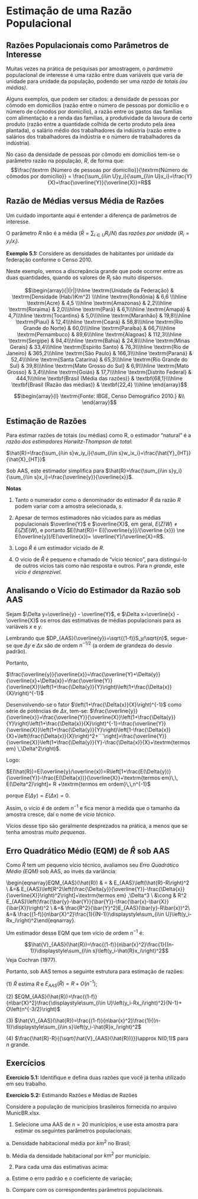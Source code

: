 # Estimação de uma Razão Populacional 

## Razões Populacionais como Parâmetros de Interesse

Muitas vezes na prática de pesquisas por amostragem, o *parâmetro* populacional de interesse é uma razão entre duas variáveis que varia de unidade para unidade da população, podendo ser uma *razão de totais (ou médias)*. 

Alguns exemplos, que podem ser citados: a densidade de pessoas por cômodo em domicílios (razão entre o número de pessoas por domicílio e o número de cômodos por domicílio), a razão entre os gastos das famílias com alimentação e a renda das famílias, a produtividade da lavoura de certo produto (razão entre a quantidade colhida de certo produto pela área plantada), o salário médio dos trabalhadores da indústria (razão entre o salários dos trabalhadores da indústria e o número de trabalhadores da indústria).   

No caso da densidade de pessoas por cômodo em domicílios tem-se o parâmetro razão na população, $R$, de forma que: 
$$\frac{\textrm {Número de pessoas por domicílio}}{\textrm{Número de cômodos por domicílio}} = \frac{\sum_{i\in U}y_i}{\sum_{i\in U}x_i}=\frac{Y}{X}=\frac{\overline{Y}}{\overline{X}}=R$$
 
## Razão de Médias versus Média de Razões

Um cuidado importante aqui é entender a diferença de parâmetros de interesse. 

O parâmetro $R$ não é a média $\left(\bar{R}= \sum_{i\in U}{R_i}/{N}\right)$  das *razões por unidade* $\left(R_i=y_i/x_i\right)$. 

**Exemplo 5.1:** Considere as densidades de habitantes por unidade da federação conforme o Censo 2010.

Neste exemplo, vemos a discrepância grande que pode ocorrer entre as duas quantidades, quando os valores de $R_i$  são muito dispersos.


$$\begin{array}{|l|r|}\hline
\textrm{Unidade da Federação} & \textrm{Densidade (Hab/}Km^2) \\\hline \textrm{Rondônia} & 6,6 \\\hline \textrm{Acre} & 4,5 \\\hline \textrm{Amazonas} & 2,2\\\hline \textrm{Roraima} & 2,0\\\hline \textrm{Pará} & 6,1\\\hline \textrm{Amapá} & 4,7\\\hline \textrm{Tocantins} & 5,0\\\hline \textrm{Maranhão} & 19,8\\\hline \textrm{Piauí} & 12,4\\\hline \textrm{Ceará} & 56,8\\\hline \textrm{Rio Grande do Norte} & 60,0\\\hline \textrm{Paraíba} & 66,7\\\hline \textrm{Pernambuco} & 89,6\\\hline \textrm{Alagoas} & 112,3\\\hline \textrm{Sergipe} & 94,4\\\hline \textrm{Bahia} & 24,8\\\hline \textrm{Minas Gerais} & 33,4\\\hline \textrm{Espírito Santo} & 76,3\\\hline \textrm{Rio de Janeiro} & 365,2\\\hline \textrm{São Paulo} & 166,3\\\hline \textrm{Paraná} & 52,4\\\hline \textrm{Santa Catarina} & 65,3\\\hline \textrm{Rio Grande do Sul} & 39,8\\\hline \textrm{Mato Grosso do Sul} & 6,9\\\hline \textrm{Mato Grosso} & 3,4\\\hline \textrm{Goiás} & 17,7\\\hline \textrm{Distrito Federal} & 444,1\\\hline \textbf{Brasil (Média das razões)} & \textbf{68,1}\\\hline \textbf{Brasil (Razão das médias)} & \textbf{22,4} \\\hline \end{array}$$

$$\begin{array}{l} \textrm{Fonte: IBGE, Censo Demográfico 2010.} &\\ \end{array}$$

## Estimação de Razões

Para estimar razões de totais (ou médias) como R, o estimador “natural” é a *razão dos estimadores Horwitz-Thompson de total*:

 $\hat{R}=\frac{\sum_{i\in s}w_iy_i}{\sum_{i\in s}w_ix_i}=\frac{\hat{Y}_{HT}}{\hat{X}_{HT}}$

Sob AAS, este estimador simplifica para $\hat{R}=\frac{\sum_{i\in s}y_i}{\sum_{i\in s}x_i}=\frac{\overline{y}}{\overline{x}}$.

**Notas**

1.	Tanto o numerador como o denominador do estimador $\hat{R}$ da razão $R$ podem variar com a amostra selecionada, $s$.

2.	Apesar de termos estimadores não viciados para as médias populacionais $\overline{Y}$ e $\overline{X}$, em geral,  $E(Z/W)\ne E(Z)E(W)$, e portanto $E(\hat{R})= E({\overline{y}}/{\overline {x}}) \ne E(\overline{y})/E(\overline{x})= \overline{Y}/\overline{X}=R$.

3.	Logo $\hat{R}$  é um estimador viciado de $R$.

4.	O vício de $\hat{R}$  é pequeno e chamado de “vício técnico”, para distingui-lo de outros vícios tais como não resposta e outros. Para n *grande*, este *vício é desprezível*.

## Analisando o Vício do Estimador da Razão sob AAS

Sejam $\Delta y=\overline{y} - \overline{Y}$, e  $\Delta x=\overline{x} - \overline{X}$ os erros das estimativas de médias populacionais para as variáveis $x$ e $y$. 

Lembrando que $DP_{AAS}(\overline{y})=\sqrt{(1-f)}S_y/\sqrt{n}$, segue-se que $\Delta y$ e $\Delta x$  são de ordem $n^{-1/2}$ (a ordem de grandeza do desvio padrão). 

Portanto, 

$\frac{\overline{y}}{\overline{x}}=\frac{\overline{Y}+\Delta{y}}{\overline{x}+\Delta{x}}=\frac{\overline{Y}}{\overline{X}}\left(1+\frac{\Delta{y}}{Y}\right)\left(1+\frac{\Delta{x}}{X}\right)^{-1}$

Desenvolvendo-se o fator $\left(1+\frac{\Delta{x}}{X}\right)^{-1}$ como série de potências de $\Delta{x}$, tem-se: 
$\frac{\overline{y}}{\overline{x}}=\frac{\overline{Y}}{\overline{X}}\left(1+\frac{\Delta{y}}{Y}\right)\left(1+\frac{\Delta{x}}{X}\right)^{-1}=\frac{\overline{Y}}{\overline{X}}\left(1+\frac{\Delta{y}}{Y}\right)\left[1-\frac{\Delta{x}}{X}+\left(\frac{\Delta{x}}{X}\right)^2+´´´\right]=\frac{\overline{Y}}{\overline{X}}\left(1+\frac{\Delta{y}}{Y}-\frac{\Delta{x}}{X}+\textrm{termos em} \,\Delta^2\right)$.

Logo:

$E(\hat{R})=E(\overline{y}/\overline{x})=R\left[1+\frac{E(\Delta{y})}{\overline{Y}}-\frac{E(\Delta{x})}{\overline{X}}+\textrm{termos em}\,\, E(\Delta^2)\right]= R +\textrm{termos em ordem}\,\,n^{-1}$

porque $E(\Delta{y})=E(\Delta{x})=0$.

Assim, o vício é de ordem $n^{-1}$ e fica menor à medida que o tamanho da amostra cresce, daí o nome de *vício técnico*.

Vícios desse tipo são geralmente desprezados na prática, a menos que se tenha amostras *muito pequenas*.

## Erro Quadrático Médio (EQM) de $\hat{R}$ sob AAS

Como  $\hat{R}$  tem um pequeno vício técnico, avaliamos seu *Erro Quadrático Médio (EQM)* sob AAS, ao invés da variância:

\begin{eqnarray}EQM_{AAS}(\hat{R}) & = & E_{AAS}\left(\hat{R}-R\right)^2 \\ &=& E_{AAS}\left[R^2\left(\frac{\Delta{y}}{\overline{Y}}-\frac{\Delta{x}}{\overline{X}}\right)^2\right]+\textrm{termos em} \,\Delta^3 \\ &\cong & R^2 E_{AAS}\left(\frac{\bar{y}-\bar{Y}}{\bar{Y}}-\frac{\bar{x}-\bar{X}}{\bar{X}}\right)^2 \\ &=& \frac{R^2}{\bar{Y}^2}E_{AAS}(\bar{y}-R\bar{x})^2\\ &=& \frac{(1-f)}{n\bar{X}^2}\frac{1}{(N-1)}\displaystyle\sum_{i\in U}\left(y_i-Rx_i\right)^2\end{eqnarray}.

Um estimador desse EQM que tem vício de ordem $n^{-1}$ é: 

$$\hat{V}_{AAS}(\hat{R})=\frac{(1-f)}{n\bar{x}^2}\frac{1}{(n-1)}\displaystyle\sum_{i\in s}\left(y_i-\hat{R}x_i\right)^2$$
Veja Cochran (1977).

Portanto, sob AAS temos a seguinte estrutura para estimação de razões:

(1)	$\hat{R}$ estima $R$ e $E_{AAS}(\hat{R})=R+O(n^{-1})$;

(2)	$EQM_{AAS}(\hat{R})=\frac{(1-f)}{n\bar{X}^2}\frac{\displaystyle\sum_{i\in U}\left(y_i-Rx_i\right)^2}{N-1}+ O\left(n^{-3/2}\right)$ 

(3) $\hat{V}_{AAS}(\hat{R})=\frac{(1-f)}{n\bar{x}^2}\frac{1}{(n-1)}\displaystyle\sum_{i\in s}\left(y_i-\hat{R}x_i\right)^2$

(4)	$\frac{\hat{R}-R}{{\sqrt{\hat{V}_{AAS}(\hat{R})}}}\approx N(0;1)$  para $n$ grande.

## Exercícios

**Exercício 5.1:** Identifique e defina duas razões que você já tenha utilizado em seu trabalho.

**Exercício 5.2:** Estimando Razões e Médias de Razões

Considere a população de municípios brasileiros fornecida no arquivo MunicBR.xlsx. 

1.	Selecione uma AAS de $n=20$ municípios, e use esta amostra para estimar os seguintes parâmetros populacionais:

a.	Densidade habitacional média por $km^2$ no Brasil;

b.	Média da densidade habitacional por $km^2$ por município.

2.	Para cada uma das estimativas acima:

a.	Estime o erro padrão e o coeficiente de variação; 

b.	Compare com os correspondentes parâmetros populacionais.

